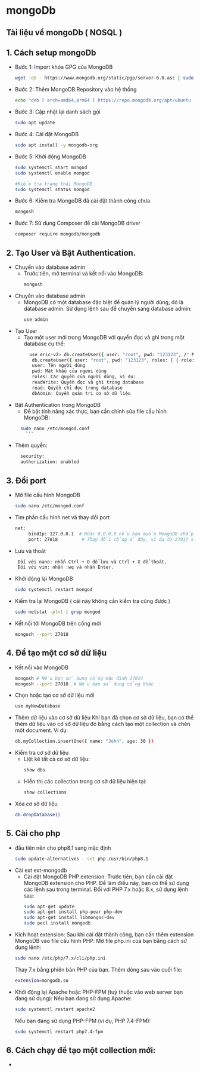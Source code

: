 # mongoDb
## Tài liệu về mongoDb ( NOSQL )
## 1. Cách setup mongoDb
   - Bước 1: Import khóa GPG của MongoDB
      ```bash
      wget -qO - https://www.mongodb.org/static/pgp/server-6.0.asc | sudo apt-key add -
      
   - Bước 2: Thêm MongoDB Repository vào hệ thống
      ```bash
      echo "deb [ arch=amd64,arm64 ] https://repo.mongodb.org/apt/ubuntu $(lsb_release -cs)/mongodb-org/6.0 multiverse" | sudo tee /etc/apt/sources.list.d/mongodb-org-6.0.list

   - Bước 3: Cập nhật lại danh sách gói
       ```bash
       sudo apt update
   - Bước 4: Cài đặt MongoDB
       ```bash
       sudo apt install -y mongodb-org
   - Bước 5: Khởi động MongoDB
       ```bash
      sudo systemctl start mongod
      sudo systemctl enable mongod

     #Kiểm tra trạng thái MongoDB
      sudo systemctl status mongod
      ```
   - Bước 6: Kiểm tra MongoDB đã cài đặt thành công chưa
       ```bash
       mongosh

   - Bước 7: Sử dụng Composer để cài MongoDB driver
        ```bash
        composer require mongodb/mongodb
        ```

## 2. Tạo User và Bật Authentication.
- Chuyển vào database admin
	+ Trước tiên, mở terminal và kết nối vào MongoDB:
	   ```bash
	   mongosh
	   ```
- Chuyển vào database admin
  + MongoDB có một database đặc biệt để quản lý người dùng, đó là database admin. Sử dụng lệnh sau để chuyển sang database admin:
      ```bash
      use admin
      ```
- Tạo User
  + Tạo một user mới trong MongoDB với quyền đọc và ghi trong một database cụ thể:
      ```bash
      	use eric-v2> db.createUser({ user: "root", pwd: "123123", /* Mật khẩu cho tài khoản admin*/ roles: [{ role: "readWrite", db: "eric-v2" }] /* Quyền "root" cho toàn bộ hệ thống*/ })
         db.createUser({ user: "root", pwd: "123123", roles: [ { role: "readWrite", db: "myDatabase" }] })
         user: Tên người dùng
         pwd: Mật khẩu của người dùng
         roles: Các quyền của người dùng, ví dụ:
         readWrite: Quyền đọc và ghi trong database
         read: Quyền chỉ đọc trong database
         dbAdmin: Quyền quản trị cơ sở dữ liệu
      ```
- Bật Authentication trong MongoDB
   + Để bật tính năng xác thực, bạn cần chỉnh sửa file cấu hình MongoDB:
   	```bash
      sudo nano /etc/mongod.conf
    	```
+ Thêm quyền:
  ```bash
  	security:
 	authorization: enabled
## 3. Đổi port
 - Mở file cấu hình MongoDB
   ```bash
   sudo nano /etc/mongod.conf
 - Tìm phần cấu hình net và thay đổi port
   ```bash
   net:
 		bindIp: 127.0.0.1  # Hoặc 0.0.0.0 nếu bạn muốn MongoDB chấp nhận kết nối từ mọi địa chỉ
  		port: 27018         # Thay đổi cổng ở đây, ví dụ từ 27017 sang 27018
 - Lưu và thoát
   ```bash
	Đối với nano: nhấn Ctrl + O để lưu và Ctrl + X để thoát.
	Đối với vim: nhấn :wq và nhấn Enter.
 - Khởi động lại MongoDB
   ```bash
   sudo systemctl restart mongod
 - Kiểm tra lại MongoDB ( cái này không cần kiểm tra cũng được )
   ```bash
   sudo netstat -plnt | grep mongod
 - Kết nối tới MongoDB trên cổng mới
   ```bash
   mongosh --port 27018
## 4. Để tạo một cơ sở dữ liệu
   - Kết nối vào MongoDB
     ```bash
     mongosh # Nếu bạn sử dụng cổng mặc định 27014
     mongosh --port 27018  # Nếu bạn sử dụng cổng khác
   - Chọn hoặc tạo cơ sở dữ liệu mới
     ```bash
     use myNewDatabase
   - Thêm dữ liệu vào cơ sở dữ liệu
     Khi bạn đã chọn cơ sở dữ liệu, bạn có thể thêm dữ liệu vào cơ sở dữ liệu đó bằng cách tạo một collection và chèn một document.
		Ví dụ:
     ```bash
     db.myCollection.insertOne({ name: "John", age: 30 })
   - Kiểm tra cơ sở dữ liệu
     + Liệt kê tất cả cơ sở dữ liệu:
       ```bash
       show dbs
     + Hiển thị các collection trong cơ sở dữ liệu hiện tại:
     	```bash
     	show collections
   - Xóa cơ sở dữ liệu
     ```bash
     db.dropDatabase()
     ```
## 5. Cài cho php
- đầu tiên nên cho php8.1 sang mặc định
  ```bash
  sudo update-alternatives --set php /usr/bin/php8.1
- Cài ext ext-mongodb
  + Cài đặt MongoDB PHP extension: Trước tiên, bạn cần cài đặt MongoDB extension cho PHP. Để làm điều này, bạn có thể sử dụng các lệnh sau trong terminal.
	Đối với PHP 7.x hoặc 8.x, sử dụng lệnh sau:
	```bash
  	sudo apt-get update
	sudo apt-get install php-pear php-dev
	sudo apt-get install libmongoc-dev
	sudo pecl install mongodb
+ Kích hoạt extension: Sau khi cài đặt thành công, bạn cần thêm extension MongoDB vào file cấu hình PHP. Mở file php.ini của bạn bằng cách sử dụng lệnh:
  ```bash
  sudo nano /etc/php/7.x/cli/php.ini
  ```
  Thay 7.x bằng phiên bản PHP của bạn. Thêm dòng sau vào cuối file:
  ```bash
  extension=mongodb.so
+ Khởi động lại Apache hoặc PHP-FPM (tuỳ thuộc vào web server bạn đang sử dụng):
	Nếu bạn đang sử dụng Apache:
	```bash
	sudo systemctl restart apache2
	```
	Nếu bạn đang sử dụng PHP-FPM (ví dụ, PHP 7.4-FPM):
	```bash
	sudo systemctl restart php7.4-fpm
 
## 6. Cách chạy để tạo một collection mới: 
- 

